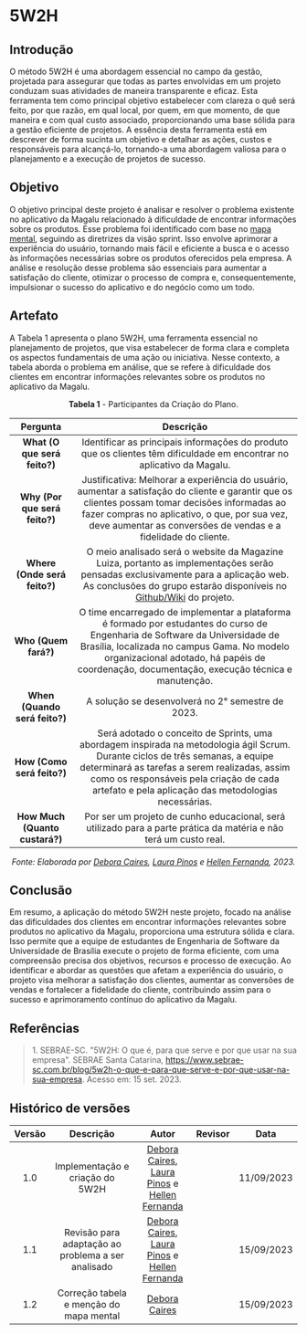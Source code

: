 # 5W2H

## Introdução

O método 5W2H é uma abordagem essencial no campo da gestão, projetada para assegurar que todas as partes envolvidas em um projeto conduzam suas atividades de maneira transparente e eficaz. Esta ferramenta tem como principal objetivo estabelecer com clareza o quê será feito, por que razão, em qual local, por quem, em que momento, de que maneira e com qual custo associado, proporcionando uma base sólida para a gestão eficiente de projetos. A essência desta ferramenta está em descrever de forma sucinta um objetivo e detalhar as ações, custos e responsáveis para alcançá-lo, tornando-a uma abordagem valiosa para o planejamento e a execução de projetos de sucesso.

## Objetivo

O objetivo principal deste projeto é analisar e resolver o problema existente no aplicativo da Magalu relacionado à dificuldade de encontrar informações sobre os produtos. Esse problema foi identificado com base no [mapa mental](./1.3.MapaMental.md), seguindo as diretrizes da visão sprint. Isso envolve aprimorar a experiência do usuário, tornando mais fácil e eficiente a busca e o acesso às informações necessárias sobre os produtos oferecidos pela empresa. A análise e resolução desse problema são essenciais para aumentar a satisfação do cliente, otimizar o processo de compra e, consequentemente, impulsionar o sucesso do aplicativo e do negócio como um todo.

## Artefato

A Tabela 1 apresenta o plano 5W2H, uma ferramenta essencial no planejamento de projetos, que visa estabelecer de forma clara e completa os aspectos fundamentais de uma ação ou iniciativa. Nesse contexto, a tabela aborda o problema em análise, que se refere à dificuldade dos clientes em encontrar informações relevantes sobre os produtos no aplicativo da Magalu.

<center>

**Tabela 1** - Participantes da Criação do Plano.

|          Pergunta          |                                                                                       Descrição                                                                                       |
| :------------------------: | :---------------------------------------------------------------------------------------------------------------------------------------------------------------------------------------: |
|  **What (O que será feito?)**  | Identificar as principais informações do produto que os clientes têm dificuldade em encontrar no aplicativo da Magalu. |
| **Why (Por que será feito?)**  | Justificativa: Melhorar a experiência do usuário, aumentar a satisfação do cliente e garantir que os clientes possam tomar decisões informadas ao fazer compras no aplicativo, o que, por sua vez, deve aumentar as conversões de vendas e a fidelidade do cliente. |
|      **Where (Onde será feito?)**      | O meio analisado será o website da Magazine Luiza, portanto as implementações serão pensadas exclusivamente para a aplicação web. As conclusões do grupo estarão disponíveis no [Github/Wiki](https://unbarqdsw2023-2.github.io/2023.2_G7_ProjetoMagazineLuiza/) do projeto. |
| **Who (Quem fará?)** |  O time encarregado de implementar a plataforma é formado por estudantes do curso de Engenharia de Software da Universidade de Brasília, localizada no campus Gama. No modelo organizacional adotado, há papéis de coordenação, documentação, execução técnica e manutenção. |
| **When (Quando será feito?)** |  A solução se desenvolverá no 2° semestre de 2023. |
| **How (Como será feito?)** | Será adotado o conceito de Sprints, uma abordagem inspirada na metodologia ágil Scrum. Durante ciclos de três semanas, a equipe determinará as tarefas a serem realizadas, assim como os responsáveis pela criação de cada artefato e pela aplicação das metodologias necessárias. |
| **How Much (Quanto custará?)** |  Por ser um projeto de cunho educacional, será utilizado para a parte prática da matéria e não terá um custo real. |

_Fonte: Elaborada por [Debora Caires](https://github.com/deboracaires), [Laura Pinos](https://github.com/laurapinos) e [Hellen Fernanda](https://github.com/Hellen159), 2023._

</center>

## Conclusão

Em resumo, a aplicação do método 5W2H neste projeto, focado na análise das dificuldades dos clientes em encontrar informações relevantes sobre produtos no aplicativo da Magalu, proporciona uma estrutura sólida e clara. Isso permite que a equipe de estudantes de Engenharia de Software da Universidade de Brasília execute o projeto de forma eficiente, com uma compreensão precisa dos objetivos, recursos e processo de execução. Ao identificar e abordar as questões que afetam a experiência do usuário, o projeto visa melhorar a satisfação dos clientes, aumentar as conversões de vendas e fortalecer a fidelidade do cliente, contribuindo assim para o sucesso e aprimoramento contínuo do aplicativo da Magalu.

## Referências
> <a id="ancora1"></a> 1. SEBRAE-SC. "5W2H: O que é, para que serve e por que usar na sua empresa". SEBRAE Santa Catarina, <https://www.sebrae-sc.com.br/blog/5w2h-o-que-e-para-que-serve-e-por-que-usar-na-sua-empresa>. Acesso em: 15 set. 2023.  

## Histórico de versões

| Versão |            Descrição            |                                                                      Autor                                                                       | Revisor |    Data    |
| :----: | :-----------------------------: | :----------------------------------------------------------------------------------------------------------------------------------------------: | :-----: | :--------: |
|  1.0   | Implementação e criação do 5W2H | [Debora Caires](https://github.com/deboracaires), [Laura Pinos](https://github.com/laurapinos) e [Hellen Fernanda](https://github.com/Hellen159) |         | 11/09/2023 |
|  1.1   | Revisão para adaptação ao problema a ser analisado | [Debora Caires](https://github.com/deboracaires), [Laura Pinos](https://github.com/laurapinos) e [Hellen Fernanda](https://github.com/Hellen159) |         | 15/09/2023 |
|  1.2   | Correção tabela e menção do mapa mental | [Debora Caires](https://github.com/deboracaires) |         | 15/09/2023 |

